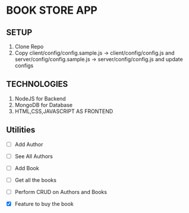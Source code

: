 # BOOK STORE APP


## SETUP 
1. Clone Repo
2. Copy client/config/config.sample.js -> client/config/config.js and server/config/config.sample.js -> server/config/config.js and update configs


## TECHNOLOGIES
1. NodeJS for Backend
2. MongoDB for Database 
3. HTML,CSS,JAVASCRIPT AS FRONTEND

## Utilities

- [ ] Add Author
- [ ] See All Authors
- [ ] Add Book
- [ ] Get all the books
- [ ] Perform CRUD on Authors and Books
- [x] Feature to buy the book

